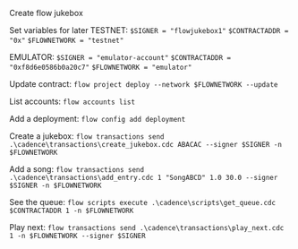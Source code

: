 Create flow jukebox

Set variables for later
TESTNET:
`$SIGNER = "flowjukebox1"`
`$CONTRACTADDR = "0x"`
`$FLOWNETWORK = "testnet"`

EMULATOR:
`$SIGNER = "emulator-account"`
`$CONTRACTADDR = "0xf8d6e0586b0a20c7"`
`$FLOWNETWORK = "emulator"`

Update contract:
`flow project deploy --network $FLOWNETWORK --update `

List accounts:
`flow accounts list`

Add a deployment:
`flow config add deployment`

Create a jukebox:
`flow transactions send .\cadence\transactions\create_jukebox.cdc ABACAC --signer $SIGNER -n $FLOWNETWORK`

Add a song:
`flow transactions send .\cadence\transactions\add_entry.cdc 1 "SongABCD" 1.0 30.0 --signer $SIGNER -n $FLOWNETWORK`

See the queue:
`flow scripts execute .\cadence\scripts\get_queue.cdc $CONTRACTADDR 1 -n $FLOWNETWORK`

Play next:
`flow transactions send .\cadence\transactions\play_next.cdc 1 -n $FLOWNETWORK --signer $SIGNER`